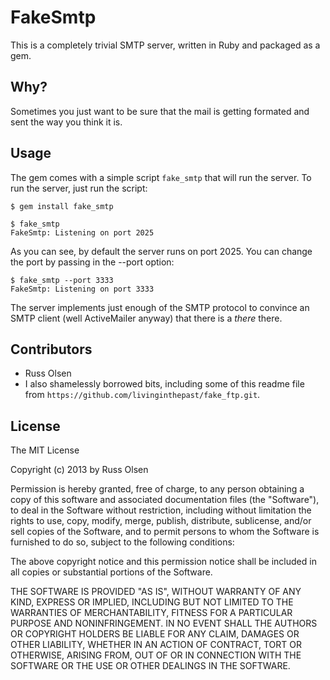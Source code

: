 FakeSmtp
=======

This is a completely trivial SMTP server, written in Ruby and packaged as a gem.

Why?
----

Sometimes you just want to be sure that the mail is getting formated and
sent the way you think it is.

Usage
-----

The gem comes with a simple script `fake_smtp` that will run the server.
To run the server, just run the script:

    $ gem install fake_smtp

    $ fake_smtp
    FakeSmtp: Listening on port 2025

As you can see, by default the server runs on port 2025. You can change
the port by passing in the --port option:

    $ fake_smtp --port 3333
    FakeSmtp: Listening on port 3333

The server implements just enough of the SMTP protocol to convince
an SMTP client (well ActiveMailer anyway) that there is a *there* there.

Contributors
------------

* Russ Olsen
* I also shamelessly borrowed bits, including some of this readme file
from `https://github.com/livinginthepast/fake_ftp.git`.

License
-------

The MIT License

Copyright (c) 2013 by Russ Olsen

Permission is hereby granted, free of charge, to any person obtaining a copy
of this software and associated documentation files (the "Software"), to deal
in the Software without restriction, including without limitation the rights
to use, copy, modify, merge, publish, distribute, sublicense, and/or sell
copies of the Software, and to permit persons to whom the Software is
furnished to do so, subject to the following conditions:

The above copyright notice and this permission notice shall be included in
all copies or substantial portions of the Software.

THE SOFTWARE IS PROVIDED "AS IS", WITHOUT WARRANTY OF ANY KIND, EXPRESS OR
IMPLIED, INCLUDING BUT NOT LIMITED TO THE WARRANTIES OF MERCHANTABILITY,
FITNESS FOR A PARTICULAR PURPOSE AND NONINFRINGEMENT. IN NO EVENT SHALL THE
AUTHORS OR COPYRIGHT HOLDERS BE LIABLE FOR ANY CLAIM, DAMAGES OR OTHER
LIABILITY, WHETHER IN AN ACTION OF CONTRACT, TORT OR OTHERWISE, ARISING FROM,
OUT OF OR IN CONNECTION WITH THE SOFTWARE OR THE USE OR OTHER DEALINGS IN
THE SOFTWARE.
